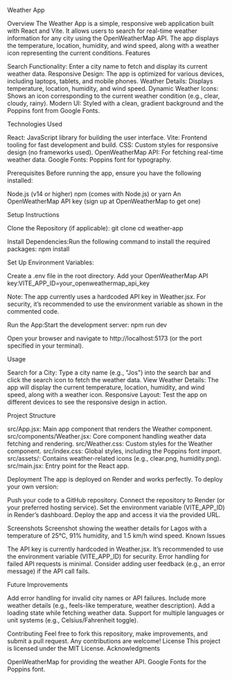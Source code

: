 Weather App

Overview
The Weather App is a simple, responsive web application built with React and Vite. It allows users to search for real-time weather information for any city using the OpenWeatherMap API. The app displays the temperature, location, humidity, and wind speed, along with a weather icon representing the current conditions.
Features

Search Functionality: Enter a city name to fetch and display its current weather data.
Responsive Design: The app is optimized for various devices, including laptops, tablets, and mobile phones.
Weather Details: Displays temperature, location, humidity, and wind speed.
Dynamic Weather Icons: Shows an icon corresponding to the current weather condition (e.g., clear, cloudy, rainy).
Modern UI: Styled with a clean, gradient background and the Poppins font from Google Fonts.

Technologies Used

React: JavaScript library for building the user interface.
Vite: Frontend tooling for fast development and build.
CSS: Custom styles for responsive design (no frameworks used).
OpenWeatherMap API: For fetching real-time weather data.
Google Fonts: Poppins font for typography.

Prerequisites
Before running the app, ensure you have the following installed:

Node.js (v14 or higher)
npm (comes with Node.js) or yarn
An OpenWeatherMap API key (sign up at OpenWeatherMap to get one)

Setup Instructions

Clone the Repository (if applicable):
git clone <repository-url>
cd weather-app


Install Dependencies:Run the following command to install the required packages:
npm install


Set Up Environment Variables:

Create a .env file in the root directory.
Add your OpenWeatherMap API key:VITE_APP_ID=your_openweathermap_api_key



Note: The app currently uses a hardcoded API key in Weather.jsx. For security, it’s recommended to use the environment variable as shown in the commented code.

Run the App:Start the development server:
npm run dev

Open your browser and navigate to http://localhost:5173 (or the port specified in your terminal).


Usage

Search for a City: Type a city name (e.g., "Jos") into the search bar and click the search icon to fetch the weather data.
View Weather Details: The app will display the current temperature, location, humidity, and wind speed, along with a weather icon.
Responsive Layout: Test the app on different devices to see the responsive design in action.

Project Structure

src/App.jsx: Main app component that renders the Weather component.
src/components/Weather.jsx: Core component handling weather data fetching and rendering.
src/Weather.css: Custom styles for the Weather component.
src/index.css: Global styles, including the Poppins font import.
src/assets/: Contains weather-related icons (e.g., clear.png, humidity.png).
src/main.jsx: Entry point for the React app.

Deployment
The app is deployed on Render and works perfectly. To deploy your own version:

Push your code to a GitHub repository.
Connect the repository to Render (or your preferred hosting service).
Set the environment variable (VITE_APP_ID) in Render’s dashboard.
Deploy the app and access it via the provided URL.

Screenshots
Screenshot showing the weather details for Lagos with a temperature of 25°C, 91% humidity, and 1.5 km/h wind speed.
Known Issues

The API key is currently hardcoded in Weather.jsx. It’s recommended to use the environment variable (VITE_APP_ID) for security.
Error handling for failed API requests is minimal. Consider adding user feedback (e.g., an error message) if the API call fails.

Future Improvements

Add error handling for invalid city names or API failures.
Include more weather details (e.g., feels-like temperature, weather description).
Add a loading state while fetching weather data.
Support for multiple languages or unit systems (e.g., Celsius/Fahrenheit toggle).

Contributing
Feel free to fork this repository, make improvements, and submit a pull request. Any contributions are welcome!
License
This project is licensed under the MIT License.
Acknowledgments

OpenWeatherMap for providing the weather API.
Google Fonts for the Poppins font.

